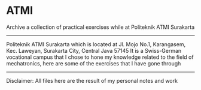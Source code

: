 # ATMI
Archive a collection of practical exercises while at Politeknik ATMI Surakarta
________________________________________________________________________________________
Politeknik ATMI Surakarta which is located at Jl. Mojo No.1, Karangasem, Kec. Laweyan, Surakarta City, Central Java 57145
It is a Swiss-German vocational campus that I chose to hone my knowledge related to the field of mechatronics, here are some of the exercises that I have gone through
_______________________________________________________________________________________
Disclaimer: All files here are the result of my personal notes and work
